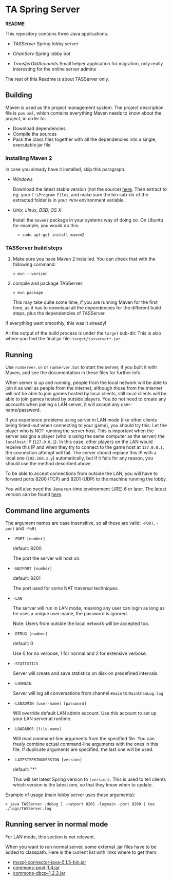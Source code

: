 # TA Spring Server

__README__

This repository contains three Java applications:

* _TASServer_
	Spring lobby server

* _ChanServ_
	Spring lobby bot

* _TransferOldAccounts_
	Small helper application for migration,
	only really interesting for the online server admins

The rest of this Readme is about TASServer only.


## Building

Maven is used as the project management system.
The project description file is `pom.xml`, which contains everything
Maven needs to know about the project, in order to:

* Download dependencies
* Compile the sources
* Pack the class files together with all the dependencies into a single,
  executable jar file

### Installing Maven 2

In case you already have it installed, skip this paragraph.

* _Windows_

	Download the latest stable version (not the source)
	[here](http://maven.apache.org/download.html).
	Then extract to eg. your `C:\Program Files`,
	and make sure the bin sub-dir of the extracted folder is in your `PATH`
	environment variable.

* _Unix, Linux, BSD, OS X_

	Install the `maven2` package in your systems way of doing so.
	On Ubuntu for example, you would do this:

		> sudu apt-get install maven2


### TASServer build steps

1.	Make sure you have Maven 2 installed.
	You can check that with the following command:

		> mvn --version

2.	compile and package TASServer:

		> mvn package

	This may take quite some time, if you are running Maven for the first time,
	as it has to download all the dependencies for the different build steps,
	plus the dependencies of TASServer.

If everything went smoothly, this was it already!

All the output of the build process is under the `target` sub-dir.
This is also where you find the final jar file:
`target/tasserver*.jar`


## Running

Use `runServer.sh` or `runServer.bat` to start the server, if you built it
with Maven, and see the documentation in these files for further info.

When server is up and running, people from the local network will be able to 
join it as well as people from the internet, although those from the internet 
will not be able to join games hosted by local clients, still local clients will 
be able to join games hosted by outside players. You do not need to create any 
accounts when joining a LAN server, it will accept any user-name/password.

If you experience problems using server in LAN mode (like other clients
being timed-out when connecting to your game), you should try this:
Let the player who is NOT running the server host. This is important
when the server assigns a player (who is using the same computer as the server)
the `localhost` IP (`127.0.0.1`). In this case, other players on the LAN would
receive this IP and when they try to connect to the game host at `127.0.0.1`,
the connection attempt will fail.
The server should replace this IP with a local one (`192.168.x.y`) automatically,
but if it fails for any reason, you should use the method described above.

To be able to accept connections from outside the LAN, you will have to forward 
ports 8200 (TCP) and 8201 (UDP) to the machine running the lobby.

You will also need the Java run-time environment (JRE) 6 or later.
The latest version can be found
[here](http://java.sun.com/j2se/1.6.0/download.jsp).


## Command line arguments

The argument names are case insensitive, so all these are valid:
`-PORT`, `-port` and `-PoRt`

* `-PORT [number]`

	default: 8200

	The port the server will host on.

* `-NATPORT [number]`

	default: 8201

	The port used for some NAT traversal techniques.

* `-LAN`

	The server will run in LAN mode, meaning any user can login as
	long as he uses a unique user-name, the password is ignored.

	Note: Users from outside the local network will be accepted too.

* `-DEBUG [number]`

	default: 0

	Use 0 for no verbose, 1 for normal and 2 for extensive verbose.

* `-STATISTICS`

	Server will create and save statistics on disk on predefined intervals.

* `-LOGMAIN`

	Server will log all conversations from channel `#main` to `MainChanLog.log`

* `-LANADMIN [user-name] [password]`

	Will override default LAN admin account. Use this account to set up
	your LAN server at runtime.

* `-LOADARGS [file-name]`

	Will read command-line arguments from the specified file.
	You can freely combine actual command-line arguments with the ones in this file.
	If duplicate arguments are specified, the last one will be used.

* `-LATESTSPRINGVERSION [version]`

	default: "*"

	This will set latest Spring version to `[version]`.
	This is used to tell clients which version is the latest one,
	so that they know when to update.


Example of usage (main lobby server uses these arguments):

	> java TASServer -debug 1 -natport 8201 -logmain -port 8200 | tee ./logs/TASServer.log


## Running server in normal mode

For LAN mode, this section is not relevant.

When you want to run normal server, some external .jar files have to be added
to classpath. Here is the current list with links where to get them:

* [mysql-connector-java-5.1.5-bin.jar](http://www.mysql.com/products/connector/j/)
* [commons-pool-1.4.jar](http://commons.apache.org/pool/)
* [commons-dbcp-1.2.2.jar](http://commons.apache.org/dbcp/)
